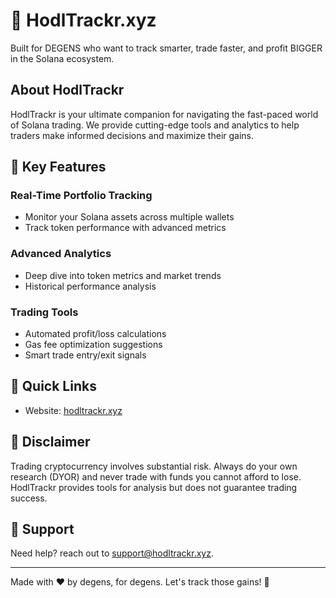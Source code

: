 # 🚀 HodlTrackr.xyz

Built for DEGENS who want to track smarter, trade faster, and profit BIGGER in the Solana ecosystem.

## About HodlTrackr

HodlTrackr is your ultimate companion for navigating the fast-paced world of Solana trading. We provide cutting-edge tools and analytics to help traders make informed decisions and maximize their gains.

## 🌟 Key Features

### Real-Time Portfolio Tracking
- Monitor your Solana assets across multiple wallets
- Track token performance with advanced metrics

### Advanced Analytics
- Deep dive into token metrics and market trends
- Historical performance analysis

### Trading Tools
- Automated profit/loss calculations
- Gas fee optimization suggestions
- Smart trade entry/exit signals

## 🔗 Quick Links

- Website: [hodltrackr.xyz](https://hodltrackr.xyz)

## 🚨 Disclaimer

Trading cryptocurrency involves substantial risk. Always do your own research (DYOR) and never trade with funds you cannot afford to lose. HodlTrackr provides tools for analysis but does not guarantee trading success.

## 💪 Support

Need help? reach out to support@hodltrackr.xyz.

---

Made with ❤️ by degens, for degens. Let's track those gains! 🚀
